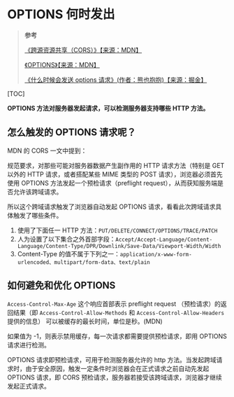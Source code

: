 <!--
 * @Author: yaohebin
 * @Date: 2021-02-01 17:37:08
 * @LastEditTime: 2022-06-16 08:47:18
 * @LastEditors: yaohebin
 * @Description: OPTIONS 何时发出
-->
# OPTIONS 何时发出

> **参考**
>
> [《跨源资源共享（CORS）》【来源：MDN】](https://developer.mozilla.org/zh-CN/docs/Web/HTTP/CORS)
>
> [《OPTIONS》【来源：MDN】](https://developer.mozilla.org/zh-CN/docs/Web/HTTP/Methods/OPTIONS)
>
> [《什么时候会发送 options 请求》(作者：熊也抱抱)【来源：掘金】](https://juejin.cn/post/6844903821634699277)

[TOC]

**OPTIONS 方法对服务器发起请求，可以检测服务器支持哪些 HTTP 方法。**

## 怎么触发的 OPTIONS 请求呢？

MDN 的 CORS 一文中提到：

规范要求，对那些可能对服务器数据产生副作用的 HTTP 请求方法（特别是 GET 以外的 HTTP 请求，或者搭配某些 MIME 类型的 POST 请求），浏览器必须首先使用 OPTIONS 方法发起一个预检请求（preflight request），从而获知服务端是否允许该跨域请求。

所以这个跨域请求触发了浏览器自动发起 OPTIONS 请求，看看此次跨域请求具体触发了哪些条件。

1. 使用了下面任一 HTTP 方法：`PUT/DELETE/CONNECT/OPTIONS/TRACE/PATCH`
2. 人为设置了以下集合之外首部字段：`Accept/Accept-Language/Content-Language/Content-Type/DPR/Downlink/Save-Data/Viewport-Width/Width`
3. Content-Type 的值不属于下列之一：`application/x-www-form-urlencoded、multipart/form-data、text/plain`

## 如何避免和优化 OPTIONS

`Access-Control-Max-Age` 这个响应首部表示 preflight request （预检请求）的返回结果（即 `Access-Control-Allow-Methods` 和 `Access-Control-Allow-Headers` 提供的信息） 可以被缓存的最长时间，单位是秒。(MDN)

如果值为 -1，则表示禁用缓存，每一次请求都需要提供预检请求，即用 OPTIONS 请求进行检测。

OPTIONS 请求即预检请求，可用于检测服务器允许的 http 方法。当发起跨域请求时，由于安全原因，触发一定条件时浏览器会在正式请求之前自动先发起 OPTIONS 请求，即 CORS 预检请求，服务器若接受该跨域请求，浏览器才继续发起正式请求。
